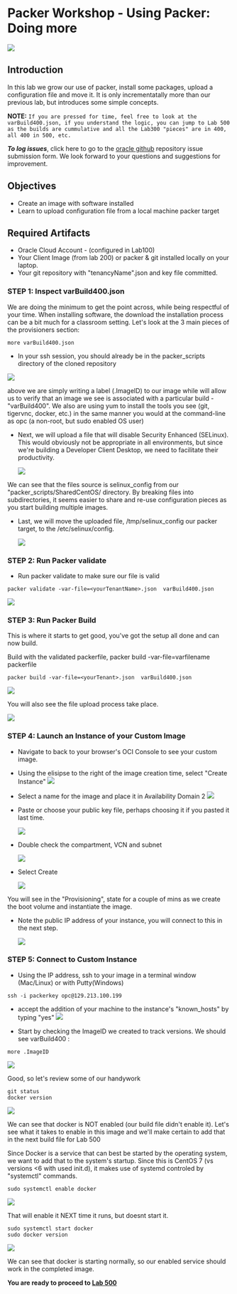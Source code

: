 # Packer Workshop - Using Packer:  Doing more 

![](images/WorkshopHeader/400.png)

## Introduction

In this lab we grow our use of packer, install some packages, upload a configuration file and move it.  It is only incrementatally more than our previous lab, but introduces some simple concepts.

**NOTE:** `If you are pressed for time, feel free to look at the varBuild400.json, if you understand the logic, you can jump to Lab 500 as the builds are cummulative and all the Lab300 "pieces" are in 400, all 400 in 500, etc.` 

***To log issues***, click here to go to the [ oracle github](https://github.com/oracle/learning-library/issues/new) repository issue submission form. We look forward to your questions and suggestions for improvement.

## Objectives

- Create an image with software installed
- Learn to upload configuration file from a local machine packer target

## Required Artifacts

- Oracle Cloud Account - (configured in Lab100)
- Your Client Image (from lab 200) or packer & git installed locally on your laptop.
- Your git repository with "tenancyName".json and key file committed.

### **STEP 1**: Inspect varBuild400.json


We are doing the minimum to get the point across, while being respectful of your time.  When installing software, the download the installation process can be a bit much for a classroom setting.  Let's look at the 3 main pieces of the provisioners section:

```
more varBuild400.json 
```
- In your ssh session, you should already be in the packer_scripts directory of the cloned repository


 ![](images/Lab400/6.png)

above we are simply writing a label (.ImageID) to our image while will allow us to verify that an image we see is associated with a particular build - "varBuild400".  We also are using yum to install the tools you see (git, tigervnc, docker, etc.) in the same manner you would at the command-line as opc (a non-root, but sudo enabled OS user)

- Next, we will upload a file that will disable Security Enhanced (SELinux). This would obviously not be appropriate in all environments, but since we're building a Developer Client Desktop, we need to facilitate their 
productivity.

    ![](images/Lab400/7.png)

We can see that the files source is selinux_config from our "packer_scripts/SharedCentOS/ directory.  By breaking files into subdirectories, it seems easier to share and re-use configuration pieces as you start building multiple images.

- Last, we will move the uploaded file, /tmp/selinux_config our packer target, to the /etc/selinux/config.  

    ![](images/Lab400/8.png)


### **STEP 2**: Run Packer validate

- Run packer validate to make sure our file is valid
```
packer validate -var-file=<yourTenantName>.json  varBuild400.json
```

  ![](images/Lab400/9.png)

### **STEP 3**: Run Packer Build

This is where it starts to get good, you've got the setup all done and can now build.

Build with the validated packerfile, packer build -var-file=varfilename packerfile 

```
packer build -var-file=<yourTenant>.json  varBuild400.json
```
  ![](images/Lab400/2.png)

You will also see the file upload process take place.

  ![](images/Lab400/10.png)
 
### **STEP 4**: Launch an Instance of your Custom Image

- Navigate to back to your browser's OCI Console to see your custom image.

- Using the elisipse to the right of the image creation time, select "Create Instance" 
 ![](images/Lab400/11.png)

- Select a name for the image and place it in Availability Domain 2 
  ![](images/Lab400/15.png)

- Paste or choose your public key file, perhaps choosing it if you pasted it last time.

  ![](images/Lab400/13.png)

- Double check the compartment, VCN and subnet  

  ![](images/Lab400/14.png)

- Select Create

  ![](images/Lab400/16.png)

You will see in the "Provisioning", state for a couple of mins as we create the boot volume and instantiate the image.  

- Note the public IP address of your instance, you will connect to this in the next step.

  ![](images/Lab400/17.png)

### **STEP 5**: Connect to Custom Instance

- Using the IP address, ssh to your image in a terminal window (Mac/Linux) or with Putty(Windows)
```
ssh -i packerkey opc@129.213.100.199
```
- accept the addition of your machine to the instance's "known_hosts" by typing "yes"
![](images/Lab400/18.png)

- Start by checking the ImageID we created to track versions.  We should see varBuild400 :

```
more .ImageID
```

![](images/Lab400/20.png)

Good, so let's review some of our handywork

```
git status
docker version
```
![](images/Lab400/21.png)

We can see that docker is NOT enabled (our build file didn't enable it).  Let's see what it takes to enable in this image and we'll make certain to add that in the next build file for Lab 500

Since Docker is a service that can best be started by the operating system, we want to add that to the system's startup.  Since this is CentOS 7 (vs versions <6 with used init.d), it makes use of systemd controled by "systemctl" commands.

```
sudo systemctl enable docker
```

![](images/Lab400/22.png)

That will enable it NEXT time it runs, but doesnt start it.

```
sudo systemctl start docker
sudo docker version
```

![](images/Lab400/24.png)

We can see that docker is starting normally, so our enabled service should work in the completed image.

**You are ready to proceed to [Lab 500](Lab500.md)**
